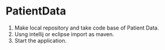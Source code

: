 # PatientData

1. Make local repository and take code base of Patient Data.
2. Usng intellij or eclipse import as maven.
3. Start the application.
